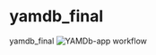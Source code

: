 # yamdb_final
yamdb_final
![YAMDb-app workflow](https://github.com/anay2103/yamdb_final/yamdb_workflow.yml/badge.svg)

